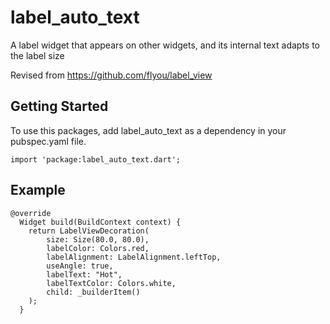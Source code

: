 # label_auto_text

A label widget that appears on other widgets, and its internal text adapts to the label size

Revised from https://github.com/flyou/label_view
## Getting Started
To use this packages, add label_auto_text as a dependency in your pubspec.yaml file.

    import 'package:label_auto_text.dart';
## Example

    @override
      Widget build(BuildContext context) {
        return LabelViewDecoration(
            size: Size(80.0, 80.0),
            labelColor: Colors.red,
            labelAlignment: LabelAlignment.leftTop,
            useAngle: true,
            labelText: "Hot",
            labelTextColor: Colors.white,
            child: _builderItem()
        );
      }

